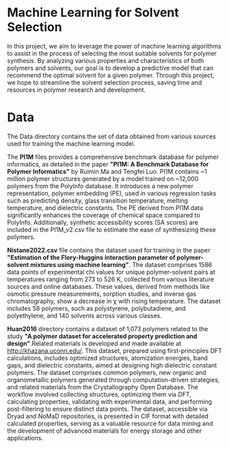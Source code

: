  # Machine Learning for Solvent Selection

 In this project, we aim to leverage the power of machine learning algorithms to assist in the process of selecting the most suitable solvents for polymer synthesis. By analyzing various properties and characteristics of both polymers and solvents, our goal is to develop a predictive model that can recommend the optimal solvent for a given polymer. Through this project, we hope to streamline the solvent selection process, saving time and resources in polymer research and development. 

# Data

The Data directory contains the set of data obtained from various sources used for training the machine learning model.

The **PI1M** files provides a comprehensive benchmark database for polymer informatics, as detailed in the paper **"PI1M: A Benchmark Database for Polymer Informatics"** by Ruimin Ma and Tengfei Luo. PI1M contains ~1 million polymer structures generated by a model trained on ~12,000 polymers from the PolyInfo database. It introduces a new polymer representation, polymer embedding (PE), used in various regression tasks such as predicting density, glass transition temperature, melting temperature, and dielectric constants. The PE derived from PI1M data significantly enhances the coverage of chemical space compared to PolyInfo. Additionally, synthetic accessibility scores (SA scores) are included in the PI1M_v2.csv file to estimate the ease of synthesizing these polymers.

**Nistane2022.csv** file contains the dataset used for training in the paper **"Estimation of the Flory-Huggins interaction parameter of polymer-solvent mixtures using machine learning"**. The dataset comprises 1586 data points of experimental chi values for unique polymer-solvent pairs at temperatures ranging from 273 to 526 K, collected from various literature sources and online databases. These values, derived from methods like osmotic pressure measurements, sorption studies, and inverse gas chromatography, show a decrease in 
χ with rising temperature. The dataset includes 58 polymers, such as polystyrene, polybutadiene, and polyethylene, and 140 solvents across various classes.

**Huan2016** directory contains a dataset of 1,073 polymers related to the study **"A polymer dataset for accelerated property prediction and design"**.Related materials is developed and made available at http://khazana.uconn.edu/. This dataset, prepared using first-principles DFT calculations, includes optimized structures, atomization energies, band gaps, and dielectric constants, aimed at designing high dielectric constant polymers. The dataset comprises common polymers, new organic and organometallic polymers generated through computation-driven strategies, and related materials from the Crystallography Open Database. The workflow involved collecting structures, optimizing them via DFT, calculating properties, validating with experimental data, and performing post-filtering to ensure distinct data points. The dataset, accessible via Dryad and NoMaD repositories, is presented in CIF format with detailed calculated properties, serving as a valuable resource for data mining and the development of advanced materials for energy storage and other applications.


